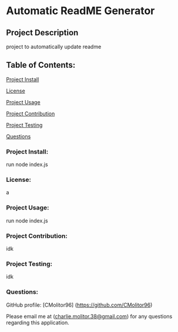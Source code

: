 # **Automatic ReadME Generator**

## Project Description
project to automatically update readme

## Table of Contents:
[Project Install](#project-install)

[License](#license)

[Project Usage](#project-usage)

[Project Contribution](#project-contribution)

[Project Testing](#project-testing)

[Questions](#questions)

### Project Install:
run node index.js

### License:
a
### Project Usage:
run node index.js
### Project Contribution:
idk
### Project Testing:
idk
### Questions:
GitHub profile: [CMolitor96] (https://github.com/CMolitor96)

Please email me at (charlie.molitor.38@gmail.com) for any questions regarding this application.